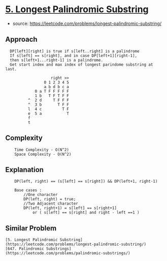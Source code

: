 # [5. Longest Palindromic Substring](https://leetcode.com/problems/longest-palindromic-substring/)

- source: https://leetcode.com/problems/longest-palindromic-substring/

## Approach
```
  DP[left][right] is true if s[left..right] is a palindrome
  If s[left] == s[right], and in case DP[left+1][right-1],
  then s[left+1...right-1] is a palindrome.
  Get start index and max index of longest parindome substring at last.

                    right >>
                 0 1 2 3 4 5
                 a b d b c a
             0 a T F F F F F
             1 b   T F T F F
          ^  2 d     T F F F
          ^  3 b       T F F
          l  4 c         T F
          e  5 a           T
          f
          t
```

## Complexity
```
    Time Complexity - O(N^2)
    Space Complexity - O(N^2)
```
## Explanation
```
    DP(left, right) == (s[left] == s[right]) && DP(left+1, right-1)

    Base cases :
        //One character
        DP(left, right) = true;
        //Two Adjacent character
        DP(left, right+1) = s[left] == s[right+1]
            or ( s[left] == s[right] and right - left ==1 )
```
## Similar Problem
```
[5. Longest Palindromic Substring](https://leetcode.com/problems/longest-palindromic-substring/)
[647. Palindromic Substrings](https://leetcode.com/problems/palindromic-substrings/)
```
